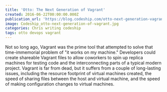 ```yaml
---
title: 'Otto: The Next Generation of Vagrant'
created: 2016-06-22T00:00:00.000Z
publication_url: 'https://blog.codeship.com/otto-next-generation-vagrant/'
image: Codeship_otto-next-generation-of-vagrant.jpg
categories: Chris writing codeship
tags: otto devops vagrant
---
```


Not so long ago, Vagrant was the prime tool that attempted to solve that time-immemorial problem of "it works on my machine." Developers could create shareable Vagrant files to allow coworkers to spin up replica machines for testing code and the interconnecting parts of a typical modern project. Vagrant is far from dead, but it suffers from a couple of long-lasting issues, including the resource footprint of virtual machines created, the speed of sharing files between the host and virtual machine, and the speed of making configuration changes to virtual machines.
